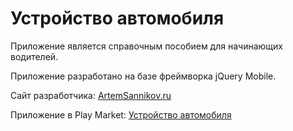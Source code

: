 # Устройство автомобиля

Приложение является справочным пособием для начинающих водителей.

Приложение разработано на базе фреймворка jQuery Mobile.

Сайт разработчика: [ArtemSannikov.ru](http://artemsannikov.ru)

Приложение в Play Market: [Устройство автомобиля](https://play.google.com/store/apps/details?id=com.auto.start)